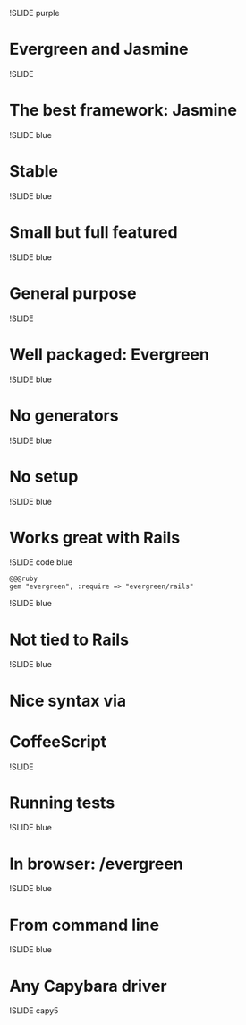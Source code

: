 !SLIDE purple

# Evergreen and Jasmine

!SLIDE

# The best framework: Jasmine

!SLIDE blue

# Stable

!SLIDE blue

# Small but full featured

!SLIDE blue

# General purpose

!SLIDE

# Well packaged: Evergreen

!SLIDE blue

# No generators

!SLIDE blue

# No setup

!SLIDE blue

# Works great with Rails

!SLIDE code blue

    @@@ruby
    gem "evergreen", :require => "evergreen/rails"

!SLIDE blue

# Not tied to Rails

!SLIDE blue

# Nice syntax via
# CoffeeScript

!SLIDE

# Running tests

!SLIDE blue

# In browser: /evergreen

!SLIDE blue

# From command line

!SLIDE blue

# Any Capybara driver

!SLIDE capy5
